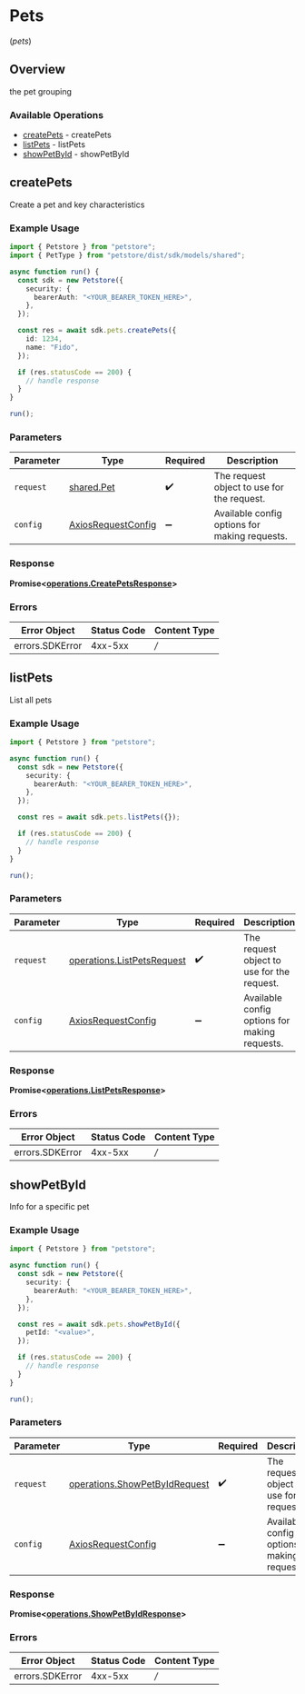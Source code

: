 # Pets
(*pets*)

## Overview

the pet grouping

### Available Operations

* [createPets](#createpets) - createPets
* [listPets](#listpets) - listPets
* [showPetById](#showpetbyid) - showPetById

## createPets

Create a pet and key characteristics

### Example Usage

```typescript
import { Petstore } from "petstore";
import { PetType } from "petstore/dist/sdk/models/shared";

async function run() {
  const sdk = new Petstore({
    security: {
      bearerAuth: "<YOUR_BEARER_TOKEN_HERE>",
    },
  });

  const res = await sdk.pets.createPets({
    id: 1234,
    name: "Fido",
  });

  if (res.statusCode == 200) {
    // handle response
  }
}

run();
```

### Parameters

| Parameter                                                    | Type                                                         | Required                                                     | Description                                                  |
| ------------------------------------------------------------ | ------------------------------------------------------------ | ------------------------------------------------------------ | ------------------------------------------------------------ |
| `request`                                                    | [shared.Pet](../../sdk/models/shared/pet.md)                 | :heavy_check_mark:                                           | The request object to use for the request.                   |
| `config`                                                     | [AxiosRequestConfig](https://axios-http.com/docs/req_config) | :heavy_minus_sign:                                           | Available config options for making requests.                |


### Response

**Promise<[operations.CreatePetsResponse](../../sdk/models/operations/createpetsresponse.md)>**
### Errors

| Error Object    | Status Code     | Content Type    |
| --------------- | --------------- | --------------- |
| errors.SDKError | 4xx-5xx         | */*             |

## listPets

List all pets

### Example Usage

```typescript
import { Petstore } from "petstore";

async function run() {
  const sdk = new Petstore({
    security: {
      bearerAuth: "<YOUR_BEARER_TOKEN_HERE>",
    },
  });

  const res = await sdk.pets.listPets({});

  if (res.statusCode == 200) {
    // handle response
  }
}

run();
```

### Parameters

| Parameter                                                                    | Type                                                                         | Required                                                                     | Description                                                                  |
| ---------------------------------------------------------------------------- | ---------------------------------------------------------------------------- | ---------------------------------------------------------------------------- | ---------------------------------------------------------------------------- |
| `request`                                                                    | [operations.ListPetsRequest](../../sdk/models/operations/listpetsrequest.md) | :heavy_check_mark:                                                           | The request object to use for the request.                                   |
| `config`                                                                     | [AxiosRequestConfig](https://axios-http.com/docs/req_config)                 | :heavy_minus_sign:                                                           | Available config options for making requests.                                |


### Response

**Promise<[operations.ListPetsResponse](../../sdk/models/operations/listpetsresponse.md)>**
### Errors

| Error Object    | Status Code     | Content Type    |
| --------------- | --------------- | --------------- |
| errors.SDKError | 4xx-5xx         | */*             |

## showPetById

Info for a specific pet

### Example Usage

```typescript
import { Petstore } from "petstore";

async function run() {
  const sdk = new Petstore({
    security: {
      bearerAuth: "<YOUR_BEARER_TOKEN_HERE>",
    },
  });

  const res = await sdk.pets.showPetById({
    petId: "<value>",
  });

  if (res.statusCode == 200) {
    // handle response
  }
}

run();
```

### Parameters

| Parameter                                                                          | Type                                                                               | Required                                                                           | Description                                                                        |
| ---------------------------------------------------------------------------------- | ---------------------------------------------------------------------------------- | ---------------------------------------------------------------------------------- | ---------------------------------------------------------------------------------- |
| `request`                                                                          | [operations.ShowPetByIdRequest](../../sdk/models/operations/showpetbyidrequest.md) | :heavy_check_mark:                                                                 | The request object to use for the request.                                         |
| `config`                                                                           | [AxiosRequestConfig](https://axios-http.com/docs/req_config)                       | :heavy_minus_sign:                                                                 | Available config options for making requests.                                      |


### Response

**Promise<[operations.ShowPetByIdResponse](../../sdk/models/operations/showpetbyidresponse.md)>**
### Errors

| Error Object    | Status Code     | Content Type    |
| --------------- | --------------- | --------------- |
| errors.SDKError | 4xx-5xx         | */*             |
